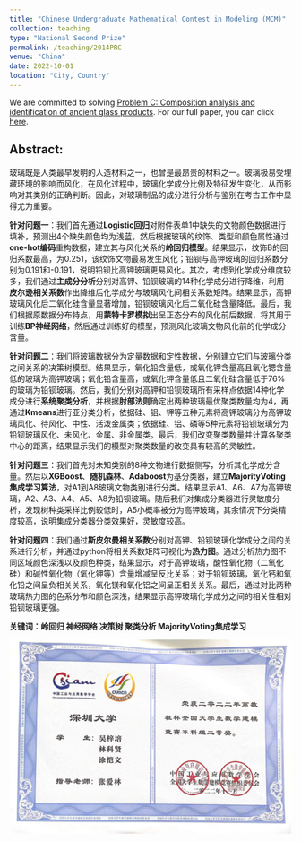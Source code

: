 ```yaml
---
title: "Chinese Undergraduate Mathematical Contest in Modeling (MCM)"
collection: teaching
type: "National Second Prize"
permalink: /teaching/2014PRC
venue: "China"
date: 2022-10-01
location: "City, Country"
---
```


We are committed to solving [Problem C: Composition analysis and identification of ancient glass products](/problem_c.pdf). For our full paper, you can click [here](/cmcm_fullpaper.pdf).

## Abstract:

玻璃既是人类最早发明的人造材料之一，也曾是最昂贵的材料之一。玻璃极易受埋藏环境的影响而风化，在风化过程中，玻璃化学成分比例及特征发生变化，从而影响对其类别的正确判断。因此，对玻璃制品的成分进行分析与鉴别在考古工作中显得尤为重要。

**针对问题一**：我们首先通过**Logistic回归**对附件表单1中缺失的文物颜色数据进行填补，预测出4个缺失颜色均为浅蓝。然后根据玻璃的纹饰、类型和颜色属性通过**one-hot编码**重构数据，建立其与风化关系的**岭回归模型**。结果显示，纹饰B的回归系数最高，为0.251，该纹饰文物最易发生风化；铅钡与高钾玻璃的回归系数分别为0.191和-0.191，说明铅钡比高钾玻璃更易风化。其次，考虑到化学成分维度较多，我们通过**主成分分析**分别对高钾、铅钡玻璃的14种化学成分进行降维，利用**皮尔逊相关系数**作出降维后化学成分与玻璃风化间相关系数矩阵。结果显示，高钾玻璃风化后二氧化硅含量显著增加，铅钡玻璃风化后二氧化硅含量降低。最后，我们根据原数据分布特点，用**蒙特卡罗模拟**出呈正态分布的风化前后数据，将其用于训练**BP神经网络**，然后通过训练好的模型，预测风化玻璃文物风化前的化学成分含量。

**针对问题二**：我们将玻璃数据分为定量数据和定性数据，分别建立它们与玻璃分类之间关系的决策树模型。结果显示，氧化铅含量低，或氧化钾含量高且氧化锶含量低的玻璃为高钾玻璃；氧化铅含量高，或氧化钾含量低且二氧化硅含量低于76%的玻璃为铅钡玻璃。然后，我们分别对高钾和铅钡玻璃所有采样点依据14种化学成分进行**系统聚类分析**，并根据**肘部法则**确定出两种玻璃最优聚类数量均为4，再通过**Kmeans**进行亚分类分析，依据硅、铝、钾等五种元素将高钾玻璃分为高钾玻璃风化、待风化、中性、活泼金属类；依据硅、铝、磷等5种元素将铅钡玻璃分为铅钡玻璃风化、未风化、金属、非金属类。最后，我们改变聚类数量并计算各聚类中心的距离，结果显示我们的模型对聚类数量的改变具有较高的灵敏性。

**针对问题三**：我们首先对未知类别的8种文物进行数据侧写，分析其化学成分含量。然后以**XGBoost**、**随机森林**、**Adaboost**为基分类器，建立**MajorityVoting集成学习算法**，对A1到A8玻璃文物类别进行分类。结果显示A1、A6、A7为高钾玻璃，A2、A3、A4、A5、A8为铅钡玻璃。随后我们对集成分类器进行灵敏度分析，发现树种类采样比例较低时，A5小概率被分为高钾玻璃，其余情况下分类精度较高，说明集成分类器分类效果好，灵敏度较高。

**针对问题四**：我们通过**斯皮尔曼相关系数**分别对高钾、铅钡玻璃化学成分之间的关系进行分析，并通过python将相关系数矩阵可视化为**热力图**。通过分析热力图不同区域颜色深浅以及颜色种类，结果显示，对于高钾玻璃，酸性氧化物（二氧化硅）和碱性氧化物（氧化钾等）含量增减呈反比关系；对于铅钡玻璃，氧化钙和氧化铅之间呈负相关关系，氧化镁和氧化铝之间呈正相关关系。最后，通过对比两种玻璃热力图的色系分布和颜色深浅，结果显示高钾玻璃化学成分之间的相关性相对铅钡玻璃更强。

**关键词：岭回归 神经网络 决策树 聚类分析 MajorityVoting集成学习**

![](/cmcm.jpg)
